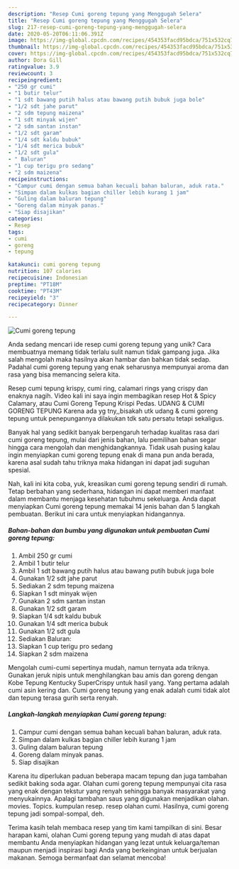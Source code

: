 ```yaml
---
description: "Resep Cumi goreng tepung yang Menggugah Selera"
title: "Resep Cumi goreng tepung yang Menggugah Selera"
slug: 217-resep-cumi-goreng-tepung-yang-menggugah-selera
date: 2020-05-20T06:11:06.391Z
image: https://img-global.cpcdn.com/recipes/454353facd95bdca/751x532cq70/cumi-goreng-tepung-foto-resep-utama.jpg
thumbnail: https://img-global.cpcdn.com/recipes/454353facd95bdca/751x532cq70/cumi-goreng-tepung-foto-resep-utama.jpg
cover: https://img-global.cpcdn.com/recipes/454353facd95bdca/751x532cq70/cumi-goreng-tepung-foto-resep-utama.jpg
author: Dora Gill
ratingvalue: 3.9
reviewcount: 3
recipeingredient:
- "250 gr cumi"
- "1 butir telur"
- "1 sdt bawang putih halus atau bawang putih bubuk juga bole"
- "1/2 sdt jahe parut"
- "2 sdm tepung maizena"
- "1 sdt minyak wijen"
- "2 sdm santan instan"
- "1/2 sdt garam"
- "1/4 sdt kaldu bubuk"
- "1/4 sdt merica bubuk"
- "1/2 sdt gula"
- " Baluran"
- "1 cup terigu pro sedang"
- "2 sdm maizena"
recipeinstructions:
- "Campur cumi dengan semua bahan kecuali bahan baluran, aduk rata."
- "Simpan dalam kulkas bagian chiller lebih kurang 1 jam"
- "Guling dalam baluran tepung"
- "Goreng dalam minyak panas."
- "Siap disajikan"
categories:
- Resep
tags:
- cumi
- goreng
- tepung

katakunci: cumi goreng tepung 
nutrition: 107 calories
recipecuisine: Indonesian
preptime: "PT18M"
cooktime: "PT43M"
recipeyield: "3"
recipecategory: Dinner

---
```



![Cumi goreng tepung](https://img-global.cpcdn.com/recipes/454353facd95bdca/751x532cq70/cumi-goreng-tepung-foto-resep-utama.jpg)

Anda sedang mencari ide resep cumi goreng tepung yang unik? Cara membuatnya memang tidak terlalu sulit namun tidak gampang juga. Jika salah mengolah maka hasilnya akan hambar dan bahkan tidak sedap. Padahal cumi goreng tepung yang enak seharusnya mempunyai aroma dan rasa yang bisa memancing selera kita.

Resep cumi tepung krispy, cumi ring, calamari rings yang crispy dan enaknya nagih. Video kali ini saya ingin membagikan resep Hot &amp; Spicy Calamary, atau Cumi Goreng Tepung Krispi Pedas. UDANG &amp; CUMI GORENG TEPUNG Karena ada yg tny,,bisakah utk udang &amp; cumi goreng tepung untuk penepungannya dilakukan tdk satu persatu tetapi sekaligus.

Banyak hal yang sedikit banyak berpengaruh terhadap kualitas rasa dari cumi goreng tepung, mulai dari jenis bahan, lalu pemilihan bahan segar hingga cara mengolah dan menghidangkannya. Tidak usah pusing kalau ingin menyiapkan cumi goreng tepung enak di mana pun anda berada, karena asal sudah tahu triknya maka hidangan ini dapat jadi suguhan spesial.


Nah, kali ini kita coba, yuk, kreasikan cumi goreng tepung sendiri di rumah. Tetap berbahan yang sederhana, hidangan ini dapat memberi manfaat dalam membantu menjaga kesehatan tubuhmu sekeluarga. Anda dapat menyiapkan Cumi goreng tepung memakai 14 jenis bahan dan 5 langkah pembuatan. Berikut ini cara untuk menyiapkan hidangannya.

<!--inarticleads1-->

##### Bahan-bahan dan bumbu yang digunakan untuk pembuatan Cumi goreng tepung:

1. Ambil 250 gr cumi
1. Ambil 1 butir telur
1. Ambil 1 sdt bawang putih halus atau bawang putih bubuk juga bole
1. Gunakan 1/2 sdt jahe parut
1. Sediakan 2 sdm tepung maizena
1. Siapkan 1 sdt minyak wijen
1. Gunakan 2 sdm santan instan
1. Gunakan 1/2 sdt garam
1. Siapkan 1/4 sdt kaldu bubuk
1. Gunakan 1/4 sdt merica bubuk
1. Gunakan 1/2 sdt gula
1. Sediakan  Baluran:
1. Siapkan 1 cup terigu pro sedang
1. Siapkan 2 sdm maizena


Mengolah cumi-cumi sepertinya mudah, namun ternyata ada triknya. Gunakan jeruk nipis untuk menghilangkan bau amis dan goreng dengan Kobe Tepung Kentucky SuperCrispy untuk hasil yang. Yang pertama adalah cumi asin kering dan. Cumi goreng tepung yang enak adalah cumi tidak alot dan tepung terasa gurih serta renyah. 

<!--inarticleads2-->

##### Langkah-langkah menyiapkan Cumi goreng tepung:

1. Campur cumi dengan semua bahan kecuali bahan baluran, aduk rata.
1. Simpan dalam kulkas bagian chiller lebih kurang 1 jam
1. Guling dalam baluran tepung
1. Goreng dalam minyak panas.
1. Siap disajikan


Karena itu diperlukan paduan beberapa macam tepung dan juga tambahan sedikit baking soda agar. Olahan cumi goreng tepung mempunyai cita rasa yang enak dengan tekstur yang renyah sehingga banyak masyarakat yang menyukainnya. Apalagi tambahan saus yang digunakan menjadikan olahan. movies. Topics. kumpulan resep. resep olahan cumi. Hasilnya, cumi goreng tepung jadi sompal-sompal, deh. 

Terima kasih telah membaca resep yang tim kami tampilkan di sini. Besar harapan kami, olahan Cumi goreng tepung yang mudah di atas dapat membantu Anda menyiapkan hidangan yang lezat untuk keluarga/teman maupun menjadi inspirasi bagi Anda yang berkeinginan untuk berjualan makanan. Semoga bermanfaat dan selamat mencoba!
